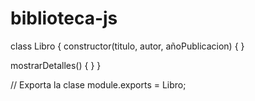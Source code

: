 # biblioteca-js
class Libro {
  constructor(titulo, autor, añoPublicacion) {
  }
  
  mostrarDetalles() {
  }
}

// Exporta la clase
module.exports = Libro;

